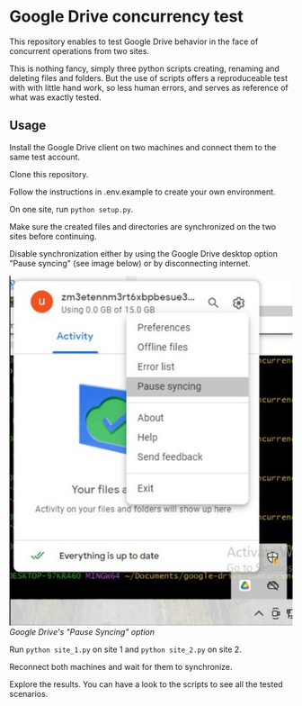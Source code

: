 # Google Drive concurrency test

This repository enables to test Google Drive behavior
in the face of concurrent operations from two sites.

This is nothing fancy, simply three python scripts creating, renaming and deleting files
and folders.
But the use of scripts offers a reproduceable test with with little hand work,
so less human errors, and serves as reference of what was exactly tested.

## Usage

Install the Google Drive client on two machines and connect them to the same test
account.

Clone this repository.

Follow the instructions in .env.example to create your own environment.

On one site, run `python setup.py`.

Make sure the created files and directories are synchronized on the two sites before
continuing.

Disable synchronization either by using the Google Drive desktop option "Pause syncing" (see image below)
or by disconnecting internet.

![Screenshot of Google Drive's Windows interface](./images/google-drive-pause-syncing-option.jpg) \
*Google Drive's "Pause Syncing" option*

Run `python site_1.py` on site 1 and  `python site_2.py` on site 2.

Reconnect both machines and wait for them to synchronize.

Explore the results. You can have a look to the scripts to see all the tested scenarios.
